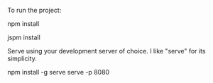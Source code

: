 To run the project:

npm install

jspm install

Serve using your development server of choice. I like "serve" for its simplicity.

npm install -g serve
serve -p 8080